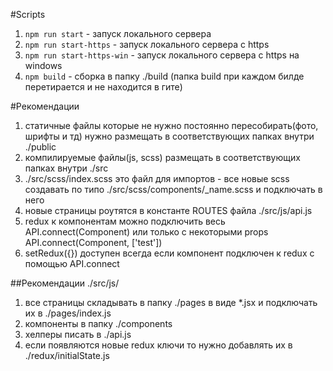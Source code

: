 #Scripts
1. ```npm run start``` - запуск локального сервера
2. ```npm run start-https``` - запуск локального сервера с https
3. ```npm run start-https-win``` - запуск локального сервера с https на windows
3. ```npm build``` - сборка в папку ./build (папка build при каждом билде перетирается и не находится в гите)

#Рекомендации
1. статичные файлы которые не нужно постоянно пересобирать(фото, шрифты и тд) нужно размещать в соответствующих папках внутри ./public
2. компилируемые файлы(js, scss) размещать в соответствующих папках внутри ./src
3. ./src/scss/index.scss это файл для импортов - все новые scss создавать по типо ./src/scss/components/_name.scss и подключать в него
4. новые страницы роутятся в константе ROUTES файла ./src/js/api.js
5. redux к компонентам можно подключить весь API.connect(Component) или только с некоторыми props API.connect(Component, ['test'])
6. setRedux({}) доступен всегда если компонент подключен к redux с помощью API.connect

##Рекомендации ./src/js/
1. все страницы складывать в папку ./pages в виде *.jsx и подключать их в ./pages/index.js
2. компоненты в папку ./components
3. хелперы писать в ./api.js
4. если появляются новые redux ключи то нужно добавлять их в ./redux/initialState.js